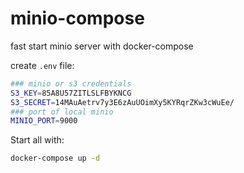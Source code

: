 # minio-compose
fast start minio server with docker-compose

create `.env` file:

```bash
### minio or s3 credentials
S3_KEY=85A8U57ZITLSLFBYKNCG
S3_SECRET=14MAuAetrv7y3E6zAuUOimXy5KYRqrZKw3cWuEe/
### port of local minio
MINIO_PORT=9000
```

Start all with:

```bash
docker-compose up -d
```
